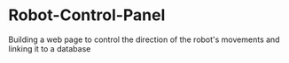# Robot-Control-Panel
Building a web page to control the direction of the robot's movements and linking it to a database
